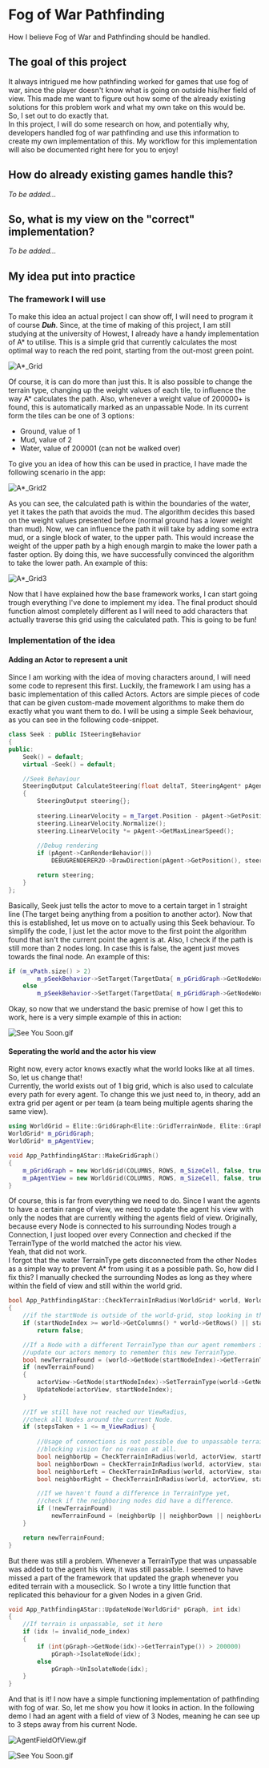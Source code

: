 # Fog of War Pathfinding
How I believe Fog of War and Pathfinding should be handled.

## The goal of this project
It always intrigued me how pathfinding worked for games that use fog of war, since the player doesn't know what is going on outside his/her field of view. This made me want to figure out how some of the already existing solutions for this problem work and what my own take on this would be.  
So, I set out to do exactly that.  
In this project, I will do some research on how, and potentially why, developers handled fog of war pathfinding and use this information to create my own implementation of this. My workflow for this implementation will also be documented right here for you to enjoy!

## How do already existing games handle this?
*To be added...*

## So, what is my view on the "correct" implementation?
*To be added...*

## My idea put into practice
### The framework I will use 
To make this idea an actual project I can show off, I will need to program it of course _**Duh**_. Since, at the time of making of this project, I am still studying at the university of Howest, I already have a handy implementation of A* to utilise. This is a simple grid that currently calculates the most optimal way to reach the red point, starting from the out-most green point.

![A*\_Grid](https://github.com/Himistyr/Fog-Of-War-Pathfinding/blob/master/Images/Explanation/Explanation1.png "Explanation1")

Of course, it is can do more than just this. It is also possible to change the terrain type, changing up the weight values of each tile, to influence the way A* calculates the path. Also, whenever a weight value of 200000+ is found, this is automatically marked as an unpassable Node. In its current form the tiles can be one of 3 options:
 * Ground, value of 1
 * Mud, value of 2
 * Water, value of 200001 (can not be walked over)
 <!-- end list -->
To give you an idea of how this can be used in practice, I have made the following scenario in the app:

![A*\_Grid2](https://github.com/Himistyr/Fog-Of-War-Pathfinding/blob/master/Images/Explanation/Explanation2.png "Explanation2")

As you can see, the calculated path is within the boundaries of the water, yet it takes the path that avoids the mud. The algorithm decides this based on the weight values presented before (normal ground has a lower weight than mud). Now, we can influence the path it will take by adding some extra mud, or a single block of water, to the upper path. This would increase the weight of the upper path by a high enough margin to make the lower path a faster option. By doing this, we have successfully convinced the algorithm to take the lower path. An example of this:

![A*\_Grid3](https://github.com/Himistyr/Fog-Of-War-Pathfinding/blob/master/Images/Explanation/Explanation3.png "Explanation3")

Now that I have explained how the base framework works, I can start going trough everything I've done to implement my idea. The final product should function almost completely different as I will need to add characters that actually traverse this grid using the calculated path. This is going to be fun!

### Implementation of the idea
#### Adding an Actor to represent a unit 
Since I am working with the idea of moving characters around, I will need some code to represent this first. Luckily, the framework I am using has a basic implementation of this called Actors. Actors are simple pieces of code that can be given custom-made movement algorithms to make them do exactly what you want them to do. I will be using a simple Seek behaviour, as you can see in the following code-snippet.

```c++
class Seek : public ISteeringBehavior
{
public:
	Seek() = default;
	virtual ~Seek() = default;

	//Seek Behaviour
	SteeringOutput CalculateSteering(float deltaT, SteeringAgent* pAgent) override
	{
		SteeringOutput steering{};
		
		steering.LinearVelocity = m_Target.Position - pAgent->GetPosition();
		steering.LinearVelocity.Normalize();
		steering.LinearVelocity *= pAgent->GetMaxLinearSpeed();
		
		//Debug rendering
		if (pAgent->CanRenderBehavior())
			DEBUGRENDERER2D->DrawDirection(pAgent->GetPosition(), steering.LinearVelocity, steering.LinearVelocity.Magnitude(), { 0.f, 1.f, 0.f, 0.5f }, 0.4f);

		return steering;
	}
};
```

Basically, Seek just tells the actor to move to a certain target in 1 straight line (The target being anything from a position to another actor). Now that this is established, let us move on to actually using this Seek behaviour. To simplify the code, I just let the actor move to the first point the algorithm found that isn't the current point the agent is at. Also, I check if the path is still more than 2 nodes long. In case this is false, the agent just moves towards the final node. An example of this:
```c++
if (m_vPath.size() > 2)
		m_pSeekBehavior->SetTarget(TargetData{ m_pGridGraph->GetNodeWorldPos(m_vPath[1]) });
	else 
		m_pSeekBehavior->SetTarget(TargetData{ m_pGridGraph->GetNodeWorldPos(endPathIdx) });
```
Okay, so now that we understand the basic premise of how I get this to work, here is a very simple example of this in action:

![See You Soon.gif](https://github.com/Himistyr/Fog-Of-War-Pathfinding/blob/master/Images/ProgressGifs/FirstAgentAdded.gif "FirstAgentAdded")

#### Seperating the world and the actor his view
Right now, every actor knows exactly what the world looks like at all times. So, let us change that!  
Currently, the world exists out of 1 big grid, which is also used to calculate every path for every agent. To change this we just need to, in theory, add an extra grid per agent or per team (a team being multiple agents sharing the same view).
```c++
using WorldGrid = Elite::GridGraph<Elite::GridTerrainNode, Elite::GraphConnection>;
WorldGrid* m_pGridGraph;
WorldGrid* m_pAgentView;

void App_PathfindingAStar::MakeGridGraph()
{
	m_pGridGraph = new WorldGrid(COLUMNS, ROWS, m_SizeCell, false, true, 1.f, 1.5f);
	m_pAgentView = new WorldGrid(COLUMNS, ROWS, m_SizeCell, false, true, 1.f, 1.5f);
}

```
Of course, this is far from everything we need to do. Since I want the agents to have a certain range of view, we need to update the agent his view with only the nodes that are currently withing the agents field of view. Originally, because every Node is connected to his surrounding Nodes trough a Connection, I just looped over every Connection and checked if the TerrainType of the world matched the actor his view.  
Yeah, that did not work.  
I forgot that the water TerrainType gets disconnected from the other Nodes as a simple way to prevent A* from using it as a possible path. So, how did I fix this? I manually checked the surrounding Nodes as long as they where within the field of view and still within the world grid.
```c++
bool App_PathfindingAStar::CheckTerrainInRadius(WorldGrid* world, WorldGrid* actorView, int startNodeIndex, int stepsTaken)
{
	//if the startNode is outside of the world-grid, stop looking in this direction.
	if (startNodeIndex >= world->GetColumns() * world->GetRows() || startNodeIndex < 0)
		return false;

	//If a Node with a different TerrainType than our agent remembers is found,
	//update our actors memory to remember this new TerrainType.
	bool newTerrainFound = (world->GetNode(startNodeIndex)->GetTerrainType() != actorView->GetNode(startNodeIndex)->GetTerrainType());
	if (newTerrainFound)
	{
		actorView->GetNode(startNodeIndex)->SetTerrainType(world->GetNode(startNodeIndex)->GetTerrainType());
		UpdateNode(actorView, startNodeIndex);
	}
		
	//If we still have not reached our ViewRadius,
	//check all Nodes around the current Node.
	if (stepsTaken + 1 <= m_ViewRadius) {
		
		//Usage of connections is not possible due to unpassable terrain getting disconnected from the graph,
		//blocking vision for no reason at all.
		bool neighborUp = CheckTerrainInRadius(world, actorView, startNodeIndex + world->GetColumns(), stepsTaken + 1);
		bool neighborDown = CheckTerrainInRadius(world, actorView, startNodeIndex - world->GetColumns(), stepsTaken + 1);
		bool neighborLeft = CheckTerrainInRadius(world, actorView, startNodeIndex - 1, stepsTaken + 1);
		bool neighborRight = CheckTerrainInRadius(world, actorView, startNodeIndex + 1, stepsTaken + 1);

		//If we haven't found a difference in TerrainType yet,
		//check if the neighboring nodes did have a difference.
		if (!newTerrainFound)
			newTerrainFound = (neighborUp || neighborDown || neighborLeft || neighborRight);
	}

	return newTerrainFound;
}
```
But there was still a problem. Whenever a TerrainType that was unpassable was added to the agent his view, it was still passable. I seemed to have missed a part of the framework that updated the graph whenever you edited terrain with a mouseclick. So I wrote a tiny little function that replicated this behaviour for a given Nodes in a given Grid.
```c++
void App_PathfindingAStar::UpdateNode(WorldGrid* pGraph, int idx)
{
	//If terrain is unpassable, set it here
	if (idx != invalid_node_index)
	{
		if (int(pGraph->GetNode(idx)->GetTerrainType()) > 200000)
			pGraph->IsolateNode(idx);
		else
			pGraph->UnIsolateNode(idx);
	}
}
```
And that is it! I now have a simple functioning implementation of pathfinding with fog of war. So, let me show you how it looks in action. In the following demo I had an agent with a field of view of 3 Nodes, meaning he can see up to 3 steps away from his current Node.

![AgentFieldOfView.gif](https://github.com/Himistyr/Fog-of-War-Pathfinding/blob/master/Images/ProgressGifs/AgentFieldOfView.gif "AgentFieldOfView")

![See You Soon.gif](https://github.com/Himistyr/Fog-Of-War-Pathfinding/blob/master/Images/SeeYouSoon.gif "See You Soon")
